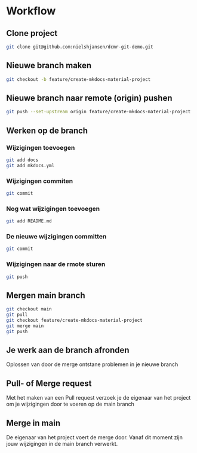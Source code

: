 # Workflow

## Clone project

```bash
git clone git@github.com:nielshjansen/dcmr-git-demo.git
```

## Nieuwe branch maken

```bash
git checkout -b feature/create-mkdocs-material-project
```

## Nieuwe branch naar remote (origin) pushen

```bash
git push --set-upstream origin feature/create-mkdocs-material-project
```

## Werken op de branch

### Wijzigingen toevoegen

```bash
git add docs
git add mkdocs.yml
```

### Wijzigingen commiten

```bash
git commit
```

### Nog wat wijzigingen toevoegen

```bash
git add README.md
```

### De nieuwe wijzigingen committen

```bash
git commit
```

### Wijzigingen naar de rmote sturen

```bash
git push
```

## Mergen main branch

```bash
git checkout main
git pull
git checkout feature/create-mkdocs-material-project
git merge main
git push
```

## Je werk aan de branch afronden

Oplossen van door de merge ontstane problemen in je nieuwe branch

## Pull- of Merge request

Met het maken van een Pull request verzoek je de eigenaar van het project om je wijzigingen door te voeren op de main branch

## Merge in main

De eigenaar van het project voert de merge door. Vanaf dit moment zijn jouw wijzigingen in de main branch verwerkt.

